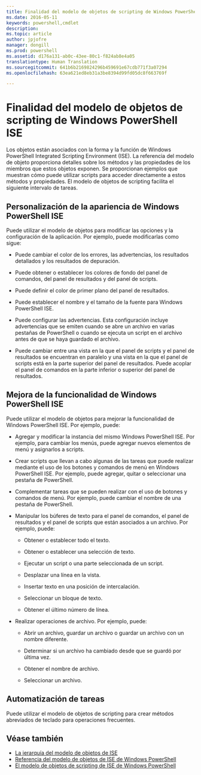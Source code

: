 ```yaml
---
title: Finalidad del modelo de objetos de scripting de Windows PowerShell ISE
ms.date: 2016-05-11
keywords: powershell,cmdlet
description: 
ms.topic: article
author: jpjofre
manager: dongill
ms.prod: powershell
ms.assetid: d176a131-ab0c-43ee-80c1-f824ab8e4a05
translationtype: Human Translation
ms.sourcegitcommit: 641b6b2169824296b459691e67cdb771f3a07294
ms.openlocfilehash: 63ea621ed8eb31a3be8394d99fd05dc8f663769f

---
```


# Finalidad del modelo de objetos de scripting de Windows PowerShell ISE
  Los objetos están asociados con la forma y la función de Windows PowerShell Integrated Scripting Environment (ISE). La referencia del modelo de objeto proporciona detalles sobre los métodos y las propiedades de los miembros que estos objetos exponen. Se proporcionan ejemplos que muestran cómo puede utilizar scripts para acceder directamente a estos métodos y propiedades. El modelo de objetos de scripting facilita el siguiente intervalo de tareas.

## Personalización de la apariencia de Windows PowerShell ISE
 Puede utilizar el modelo de objetos para modificar las opciones y la configuración de la aplicación. Por ejemplo, puede modificarlas como sigue:

-   Puede cambiar el color de los errores, las advertencias, los resultados detallados y los resultados de depuración.

-   Puede obtener o establecer los colores de fondo del panel de comandos, del panel de resultados y del panel de scripts.

-   Puede definir el color de primer plano del panel de resultados.

-   Puede establecer el nombre y el tamaño de la fuente para Windows PowerShell ISE.

-   Puede configurar las advertencias. Esta configuración incluye advertencias que se emiten cuando se abre un archivo en varias pestañas de PowerShell o cuando se ejecuta un script en el archivo antes de que se haya guardado el archivo.

-   Puede cambiar entre una vista en la que el panel de scripts y el panel de resultados se encuentran en paralelo y una vista en la que el panel de scripts está en la parte superior del panel de resultados. Puede acoplar el panel de comandos en la parte inferior o superior del panel de resultados.

## Mejora de la funcionalidad de Windows PowerShell ISE
 Puede utilizar el modelo de objetos para mejorar la funcionalidad de Windows PowerShell ISE. Por ejemplo, puede:

-   Agregar y modificar la instancia del mismo Windows PowerShell ISE. Por ejemplo, para cambiar los menús, puede agregar nuevos elementos de menú y asignarlos a scripts.

-   Crear scripts que llevan a cabo algunas de las tareas que puede realizar mediante el uso de los botones y comandos de menú en Windows PowerShell ISE. Por ejemplo, puede agregar, quitar o seleccionar una pestaña de PowerShell.

-   Complementar tareas que se pueden realizar con el uso de botones y comandos de menú. Por ejemplo, puede cambiar el nombre de una pestaña de PowerShell.

-   Manipular los búferes de texto para el panel de comandos, el panel de resultados y el panel de scripts que están asociados a un archivo. Por ejemplo, puede:

    -   Obtener o establecer todo el texto.

    -   Obtener o establecer una selección de texto.

    -   Ejecutar un script o una parte seleccionada de un script.

    -   Desplazar una línea en la vista.

    -   Insertar texto en una posición de intercalación.

    -   Seleccionar un bloque de texto.

    -   Obtener el último número de línea.

-   Realizar operaciones de archivo. Por ejemplo, puede:

    -   Abrir un archivo, guardar un archivo o guardar un archivo con un nombre diferente.

    -   Determinar si un archivo ha cambiado desde que se guardó por última vez.

    -   Obtener el nombre de archivo.

    -   Seleccionar un archivo.

## Automatización de tareas
 Puede utilizar el modelo de objetos de scripting para crear métodos abreviados de teclado para operaciones frecuentes.

## Véase también
 - [La jerarquía del modelo de objetos de ISE](The-ISE-Object-Model-Hierarchy.md) 
 - [Referencia del modelo de objetos de ISE de Windows PowerShell](Windows-PowerShell-ISE-Object-Model-Reference.md) 
 - [El modelo de objetos de scripting de ISE de Windows PowerShell](The-Windows-PowerShell-ISE-Scripting-Object-Model.md)

  



<!--HONumber=Sep16_HO3-->


